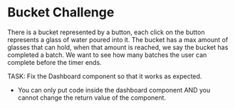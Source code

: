 # Bucket Challenge

There is a bucket represented by a button, each click on the button represents a glass of water poured into it.
The bucket has a max amount of glasses that can hold, when that amount is reached, we say the bucket has completed a batch.
We want to see how many batches the user can complete before the timer ends.

TASK: Fix the Dashboard component so that it works as expected.

- You can only put code inside the dashboard component AND you cannot change the return value of the component.
